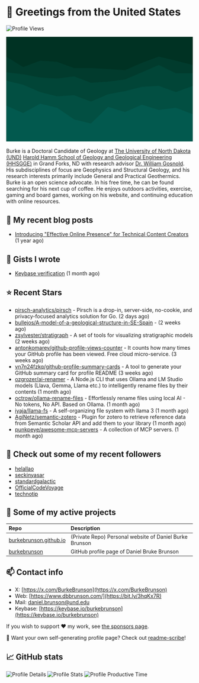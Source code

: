 # 👋 Greetings from the United States

![Profile Views](https://komarev.com/ghpvc/?username=burkebrunson&style=flat-square)

![Stacked Peaks](assets/media/stacked-peaks.svg)

Burke is a Doctoral Candidate of Geology at [The University of North Dakota (UND)](https://und.edu/) [Harold Hamm School of Geology and Geological Engineering (HHSGGE)](https://engineering.und.edu/academics/geology-and-geological/index.html) in Grand Forks, ND with research advisor [Dr. William Gosnold](https://campus.und.edu/directory/william.gosnold). His subdisciplines of focus are Geophysics and Structural Geology, and his research interests primarily include General and Practical Geothermics. Burke is an open science advocate. In his free time, he can be found searching for his next cup of coffee. He enjoys outdoors activities, exercise, gaming and board games, working on his website, and continuing education with online resources.

## 📜 My recent blog posts

- [Introducing &#34;Effective Online Presence&#34; for Technical Content Creators](https://www.dbbrunson.com/post/2024/07/06/new-content-eop/) (1 year ago)

## 📓 Gists I wrote

- [Keybase verification](https://gist.github.com/585489933dd2e98f2d7ec8660a01ec98) (1 month ago)

## ⭐ Recent Stars

- [pirsch-analytics/pirsch](https://github.com/pirsch-analytics/pirsch) - Pirsch is a drop-in, server-side, no-cookie, and privacy-focused analytics solution for Go. (2 days ago)
- [bullejos/A-model-of-a-geological-structure-in-SE-Spain](https://github.com/bullejos/A-model-of-a-geological-structure-in-SE-Spain) -  (2 weeks ago)
- [zsylvester/stratigraph](https://github.com/zsylvester/stratigraph) - A set of tools for visualizing stratigraphic models (2 weeks ago)
- [antonkomarev/github-profile-views-counter](https://github.com/antonkomarev/github-profile-views-counter) - It counts how many times your GitHub profile has been viewed. Free cloud micro-service. (3 weeks ago)
- [vn7n24fzkq/github-profile-summary-cards](https://github.com/vn7n24fzkq/github-profile-summary-cards) - A tool to generate your GitHub summary card for profile README (3 weeks ago)
- [ozgrozer/ai-renamer](https://github.com/ozgrozer/ai-renamer) - A Node.js CLI that uses Ollama and LM Studio models (Llava, Gemma, Llama etc.) to intelligently rename files by their contents (1 month ago)
- [octrow/ollama-rename-files](https://github.com/octrow/ollama-rename-files) - Effortlessly rename files using local AI - No tokens, No API. Based on Ollama. (1 month ago)
- [iyaja/llama-fs](https://github.com/iyaja/llama-fs) - A self-organizing file system with llama 3 (1 month ago)
- [AgiNetz/semantic-zotero](https://github.com/AgiNetz/semantic-zotero) - Plugin for zotero to retrieve reference data from Semantic Scholar API and add them to your library (1 month ago)
- [punkpeye/awesome-mcp-servers](https://github.com/punkpeye/awesome-mcp-servers) - A collection of MCP servers. (1 month ago)

## 👥 Check out some of my recent followers

- [helallao](https://github.com/helallao)
- [seckinyasar](https://github.com/seckinyasar)
- [standardgalactic](https://github.com/standardgalactic)
- [OfficialCodeVoyage](https://github.com/OfficialCodeVoyage)
- [technotip](https://github.com/technotip)



## 🌳 Some of my active projects

| Repo  | Description |
| :---------------------------------------- | :------------------------------------------- |
| [burkebrunson.github.io](https://github.com/burkebrunson/burkebrunson.github.io) | (Private Repo) Personal website of Daniel Burke Brunson |
| [burkebrunson](https://github.com/burkebrunson/burkebrunson) | GitHub profile page of Daniel Bruke Brunson |

## 📫 Contact info
- X: [https://x.com/BurkeBrunson](https://x.com/BurkeBrunson)
- Web: [https://www.dbbrunson.com/](https://bit.ly/3hqKx7R)
- Mail: [daniel.brunson@und.edu](mailto:daniel.brunson@und.edu)
- Keybase: [https://keybase.io/burkebrunson](https://keybase.io/burkebrunson)

If you wish to support ❤️ my work, see [the sponsors page](https://github.com/sponsors/burkebrunson/).

🤔 Want your own self-generating profile page? Check out [readme-scribe](https://github.com/muesli/readme-scribe)!

## 📈 GitHub stats

![Profile Details](http://github-profile-summary-cards.vercel.app/api/cards/profile-details?username=burkebrunson&theme=github_dark)
![Profile Stats](http://github-profile-summary-cards.vercel.app/api/cards/stats?username=burkebrunson&theme=github_dark)
![Profile Productive Time](http://github-profile-summary-cards.vercel.app/api/cards/productive-time?username=burkebrunson&theme=github_dark&utcOffset=8)
